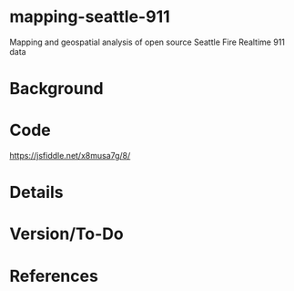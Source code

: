 # mapping-seattle-911
Mapping and geospatial analysis of open source Seattle Fire Realtime 911 data

# Background

# Code
https://jsfiddle.net/x8musa7g/8/

# Details

# Version/To-Do

# References

